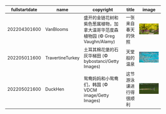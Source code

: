 |fullstartdate|name|copyright|title|image|
|--|--|--|--|--|
202204301600|VanBlooms|盛开的金链花树和紫色葱属植物，加拿大温哥华范度森植物园 (© Greg Vaughn/Alamy)|一张来自春天的快照|![](/zh-CN/2022/05/202204301600VanBlooms.jpg)|
202205011600|TravertineTurkey|土耳其棉花堡的石灰华梯田 (© bybostanci/Getty Images)|天堂般的温泉|![](/zh-CN/2022/05/202205011600TravertineTurkey.jpg)|
202205021600|DuckHen|鸳鸯妈妈和小鸳鸯们，韩国 (© VDCM image/Getty Images)|这节游泳课进行得很顺利|![](/zh-CN/2022/05/202205021600DuckHen.jpg)|
